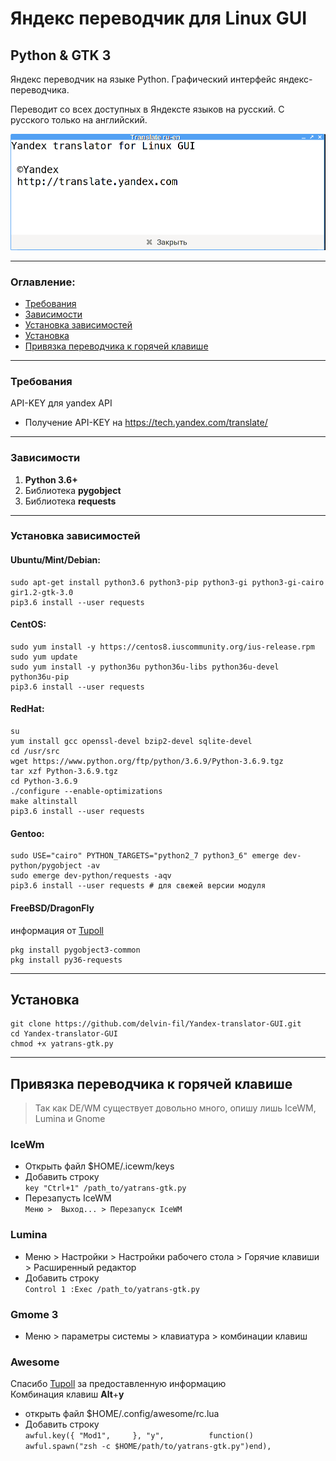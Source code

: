 # Яндекс переводчик для Linux GUI 
## Python & GTK 3

Яндекс переводчик на языке Python.
Графический интерфейс яндекс-переводчика.

Переводит со всех доступных в Яндексте языков на русский. С русского только на английский.

![screenshot](https://github.com/delvin-fil/Yandex-translator-GUI/blob/master/screenshot.png)

---
### Оглавление:
* [Требования](https://github.com/delvin-fil/Yandex-translator-GUI#%D1%82%D1%80%D0%B5%D0%B1%D0%BE%D0%B2%D0%B0%D0%BD%D0%B8%D1%8F)
* [Зависимости](https://github.com/delvin-fil/Yandex-translator-GUI#%D0%B7%D0%B0%D0%B2%D0%B8%D1%81%D0%B8%D0%BC%D0%BE%D1%81%D1%82%D0%B8)
* [Установка зависимостей](https://github.com/delvin-fil/Yandex-translator-GUI#%D1%83%D1%81%D1%82%D0%B0%D0%BD%D0%BE%D0%B2%D0%BA%D0%B0-%D0%B7%D0%B0%D0%B2%D0%B8%D1%81%D0%B8%D0%BC%D0%BE%D1%81%D1%82%D0%B5%D0%B9)
* [Установка](https://github.com/delvin-fil/Yandex-translator-GUI#%D1%83%D1%81%D1%82%D0%B0%D0%BD%D0%BE%D0%B2%D0%BA%D0%B0)
* [Привязка переводчика к горячей клавише](https://github.com/delvin-fil/Yandex-translator-GUI#%D0%BF%D1%80%D0%B8%D0%B2%D1%8F%D0%B7%D0%BA%D0%B0-%D0%BF%D0%B5%D1%80%D0%B5%D0%B2%D0%BE%D0%B4%D1%87%D0%B8%D0%BA%D0%B0-%D0%BA-%D0%B3%D0%BE%D1%80%D1%8F%D1%87%D0%B5%D0%B9-%D0%BA%D0%BB%D0%B0%D0%B2%D0%B8%D1%88%D0%B5)

---
### Требования
API-KEY для yandex API
- Получение API-KEY на https://tech.yandex.com/translate/

---
### Зависимости
1. **Python 3.6+**
2. Библиотека **pygobject**
3. Библиотека **requests**

---
### Установка зависимостей
#### Ubuntu/Mint/Debian:
```shell
sudo apt-get install python3.6 python3-pip python3-gi python3-gi-cairo gir1.2-gtk-3.0
pip3.6 install --user requests
```
#### CentOS:
```shell
sudo yum install -y https://centos8.iuscommunity.org/ius-release.rpm
sudo yum update
sudo yum install -y python36u python36u-libs python36u-devel python36u-pip
pip3.6 install --user requests
```
#### RedHat:
```shell
su
yum install gcc openssl-devel bzip2-devel sqlite-devel
cd /usr/src
wget https://www.python.org/ftp/python/3.6.9/Python-3.6.9.tgz
tar xzf Python-3.6.9.tgz
cd Python-3.6.9
./configure --enable-optimizations
make altinstall
pip3.6 install --user requests
```
#### Gentoo:
```shell
sudo USE="cairo" PYTHON_TARGETS="python2_7 python3_6" emerge dev-python/pygobject -av
sudo emerge dev-python/requests -aqv
pip3.6 install --user requests # для свежей версии модуля
```
#### FreeBSD/DragonFly 
информация от [Tupoll](https://github.com/tupoll)
```shell
pkg install pygobject3-common
pkg install py36-requests
```
---
## Установка

```
git clone https://github.com/delvin-fil/Yandex-translator-GUI.git
cd Yandex-translator-GUI
chmod +x yatrans-gtk.py
```

---
## Привязка переводчика к горячей клавише
> Так как DE/WM существует довольно много, опишу лишь IceWM, Lumina и Gnome

### IceWm
- Открыть файл $HOME/.icewm/keys
- Добавить строку<br> 
	```key "Ctrl+1" /path_to/yatrans-gtk.py```
- Перезапусть IceWM<br>
	```Меню >  Выход... > Перезапуск IceWM```

### Lumina
- Меню > Настройки > Настройки рабочего стола > Горячие клавиши > Расширенный редактор
- Добавить строку<br>
	```Control 1 :Exec /path_to/yatrans-gtk.py```

### Gmome 3
- Меню > параметры системы > клавиатура > комбинации клавиш

### Awesome
Спасибо [Tupoll](https://github.com/tupoll) за предоставленную информацию<br>
Комбинация клавиш **Alt**+**y** 

- открыть файл $HOME/.config/awesome/rc.lua
- Добавить строку<br>
	```awful.key({ "Mod1",     }, "y",          function() awful.spawn("zsh -c $HOME/path/to/yatrans-gtk.py")end), ```
